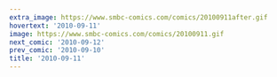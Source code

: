 ```yaml
---
extra_image: https://www.smbc-comics.com/comics/20100911after.gif
hovertext: '2010-09-11'
image: https://www.smbc-comics.com/comics/20100911.gif
next_comic: '2010-09-12'
prev_comic: '2010-09-10'
title: '2010-09-11'
---
```


